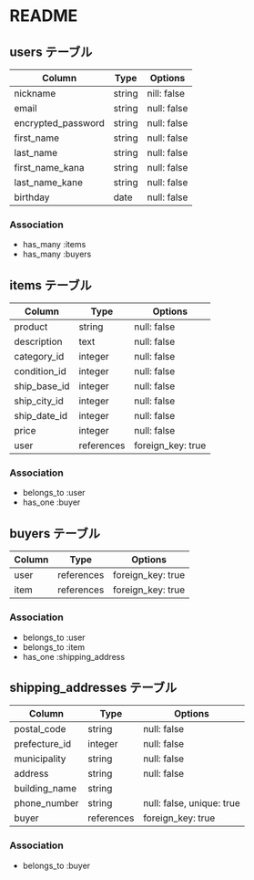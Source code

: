 # README

## users テーブル

| Column             | Type   | Options     |
| ------------------ | ------ | ----------- |
| nickname           | string | nill: false |
| email              | string | null: false |
| encrypted_password | string | null: false |
| first_name         | string | null: false |
| last_name          | string | null: false |
| first_name_kana    | string | null: false |
| last_name_kane     | string | null: false |
| birthday           | date   | null: false |

### Association

* has_many :items
* has_many :buyers


## items テーブル

| Column       | Type       | Options           |
| ------------ | ---------- | ----------------- |
| product      | string     | null: false       |
| description  | text       | null: false       |
| category_id  | integer    | null: false       |
| condition_id | integer    | null: false       |
| ship_base_id | integer    | null: false       |
| ship_city_id | integer    | null: false       |
| ship_date_id | integer    | null: false       |
| price        | integer    | null: false       |
| user         | references | foreign_key: true |

### Association

- belongs_to :user
- has_one :buyer

## buyers テーブル

| Column    | Type       | Options           |
| --------- | ---------- | ----------------- |
| user      | references | foreign_key: true |
| item      | references | foreign_key: true |

### Association

- belongs_to :user
- belongs_to :item
- has_one :shipping_address

## shipping_addresses テーブル

| Column        | Type       | Options                   |
| ------------- | ---------- | ------------------------- |
| postal_code   | string     | null: false               |
| prefecture_id | integer    | null: false               |
| municipality  | string     | null: false               |
| address       | string     | null: false               |
| building_name | string     |                           |
| phone_number  | string     | null: false, unique: true |
| buyer         | references | foreign_key: true         |

### Association

- belongs_to :buyer